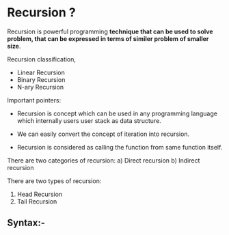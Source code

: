# Recursion ?
Recursion is powerful programming **technique that can be used to solve problem, that can be expressed in terms of similer problem of smaller size**.<br>

Recursion classification,
 - Linear Recursion
 - Binary Recursion
 - N-ary Recursion

Important pointers:
 - Recursion is concept which can be used in any programming language which internally users user stack as data structure.

 - We can easily convert the concept of iteration into recursion.

  - Recursion is considered as calling the function from same function itself.

There are two categories of recursion:
 a) Direct recursion
 b) Indirect recursion
<br>

There are two types of recursion:
1. Head Recursion
2. Tail Recursion


## Syntax:-